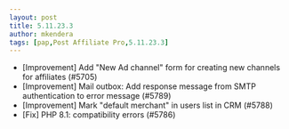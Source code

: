 ```yaml
---
layout: post
title: 5.11.23.3
author: mkendera
tags: [pap,Post Affiliate Pro,5.11.23.3]
---
```


- [Improvement] Add "New Ad channel" form for creating new channels for affiliates (#5705)
- [Improvement] Mail outbox: Add response message from SMTP authentication to error message (#5789)
- [Improvement] Mark "default merchant" in users list in CRM (#5788)
- [Fix] PHP 8.1: compatibility errors (#5786)
